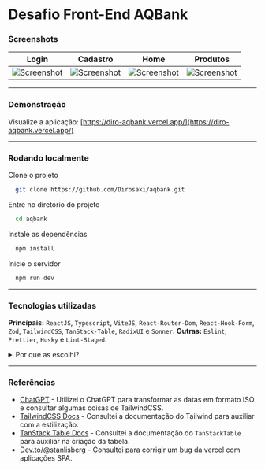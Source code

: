 # Desafio Front-End AQBank

### Screenshots

| Login                                        | Cadastro                                     | Home                                         | Produtos                                     |
| -------------------------------------------- | -------------------------------------------- | -------------------------------------------- | -------------------------------------------- |
| ![Screenshot](https://imgur.com/fgbHQ7e.png) | ![Screenshot](https://imgur.com/JbnYy8E.png) | ![Screenshot](https://imgur.com/SPg6KS6.png) | ![Screenshot](https://imgur.com/GKQTaZe.png) |

---

### Demonstração

Visualize a aplicação:
[https://diro-aqbank.vercel.app/](https://diro-aqbank.vercel.app/)

---

### Rodando localmente

Clone o projeto

```bash
  git clone https://github.com/Dirosaki/aqbank.git
```

Entre no diretório do projeto

```bash
  cd aqbank
```

Instale as dependências

```bash
  npm install
```

Inicie o servidor

```bash
  npm run dev
```

---

### Tecnologias utilizadas

**Princípais:** `ReactJS`, `Typescript`, `ViteJS`, `React-Router-Dom`, `React-Hook-Form`, `Zod`, `TailwindCSS`, `TanStack-Table`, `RadixUI` e `Sonner`.
**Outras:** `Eslint`, `Prettier`, `Husky` e `Lint-Staged`.

<details>
<summary>Por que as escolhi?</summary>

- `typescript`: Hoje em dia eu quase não vejo código "javascript", quando vejo é legado, possuo bastante experiência com `typescript` o que me deixa bem confortável e ajuda bastante na codificação.

- `react-hook-form`: Sintaxe mais simples, mais performático e o `formik` caiu no esquecimento.

- `tailwindCSS`: Quando se fala de produtividade acho que esta biblioteca se sobressai muito em relação ao `styled-components`, apesar de ter mais experiência com styled-components, estou optando por tailwindCSS em todos os projetos novos.

- `react-router-dom`: Quando se fala de roteamento definitivamente essa é a biblioteca mais utilizada e com maior comunidade, além de me sentir totalmente confortável com ela.

- `tanstack-table`: Essa é com certeza a melhor biblioteca para se trabalhar com tabelas, apesar de um pouco complexa, tem coisas na sintaxe que nunca nem cheguei a usar.

</details>

---

### Referências

- [ChatGPT](https://chat.openai.com/) - Utilizei o ChatGPT para transformar as datas em formato ISO e consultar algumas coisas de TailwindCSS.
- [TailwindCSS Docs](https://tailwindcss.com/docs) - Consultei a documentação do Tailwind para auxiliar com a estilização.
- [TanStack Table Docs](https://tanstack.com/table/latest/docs) - Consultei a documentação do `TanStackTable` para auxiliar na criação da tabela.
- [Dev.to/@stanlisberg](https://dev.to/stanlisberg/resolving-the-vercel-404-page-not-found-error-after-page-refresh-9b9) - Consultei para corrigir um bug da vercel com aplicações SPA.
